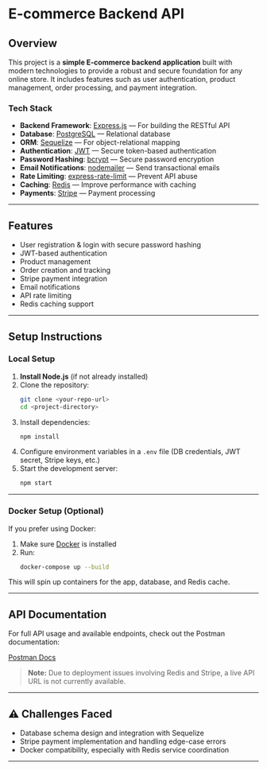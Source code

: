 #  E-commerce Backend API

##  Overview

This project is a **simple E-commerce backend application** built with modern technologies to provide a robust and secure foundation for any online store. It includes features such as user authentication, product management, order processing, and payment integration.

###  Tech Stack

- **Backend Framework**: [Express.js](https://expressjs.com/) — For building the RESTful API
- **Database**: [PostgreSQL](https://www.postgresql.org/) — Relational database
- **ORM**: [Sequelize](https://sequelize.org/) — For object-relational mapping
- **Authentication**: [JWT](https://github.com/auth0/node-jsonwebtoken) — Secure token-based authentication
- **Password Hashing**: [bcrypt](https://github.com/kelektiv/node.bcrypt.js) — Secure password encryption
- **Email Notifications**: [nodemailer](https://nodemailer.com/about/) — Send transactional emails
- **Rate Limiting**: [express-rate-limit](https://www.npmjs.com/package/express-rate-limit) — Prevent API abuse
- **Caching**: [Redis](https://redis.io/) — Improve performance with caching
- **Payments**: [Stripe](https://stripe.com/) — Payment processing

---

##  Features

- User registration & login with secure password hashing  
-  JWT-based authentication  
-  Product management  
-  Order creation and tracking  
-  Stripe payment integration  
-  Email notifications  
-  API rate limiting  
-  Redis caching support  

---

##  Setup Instructions

###  Local Setup

1. **Install Node.js** (if not already installed)  
2. Clone the repository:
   ```bash
   git clone <your-repo-url>
   cd <project-directory>
   ```
3. Install dependencies:
   ```bash
   npm install
   ```
4. Configure environment variables in a `.env` file (DB credentials, JWT secret, Stripe keys, etc.)
5. Start the development server:
   ```bash
   npm start
   ```

---

###  Docker Setup (Optional)

If you prefer using Docker:

1. Make sure [Docker](https://www.docker.com/) is installed
2. Run:
   ```bash
   docker-compose up --build
   ```

This will spin up containers for the app, database, and Redis cache.

---

##  API Documentation

For full API usage and available endpoints, check out the Postman documentation:

 [Postman Docs](https://documenter.getpostman.com/view/17578628/2sB2cd4HhC)

> **Note:** Due to deployment issues involving Redis and Stripe, a live API URL is not currently available.

---

## ⚠ Challenges Faced

- Database schema design and integration with Sequelize  
- Stripe payment implementation and handling edge-case errors  
- Docker compatibility, especially with Redis service coordination  

---

